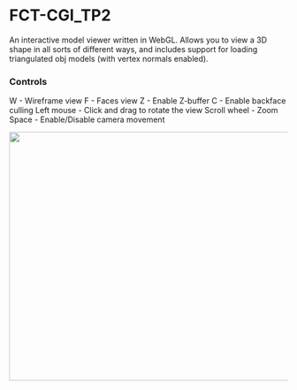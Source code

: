 # FCT-CGI_TP2
An interactive model viewer written in WebGL. Allows you to view a 3D shape in all sorts of different ways, and includes support for loading triangulated obj models (with vertex normals enabled).

 
### Controls
W - Wireframe view
F - Faces view
Z - Enable Z-buffer
C - Enable backface culling
Left mouse - Click and drag to rotate the view
Scroll wheel - Zoom
Space - Enable/Disable camera movement


<img align="center" src="https://i.imgur.com/aqhm3ES.png" width="800" height="450" />
